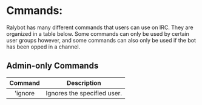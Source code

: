 Cmmands:
=========

Ralybot has many different commands that users can use on IRC. They are organized in a table below. Some commands can
only be used by certain user groups however, and some commands can also only be used if the bot has been opped in a channel.

Admin-only Commands
-------
|Command |  Description |
|:------:|:--------------------------------------:|
|'ignore | Ignores the specified user. |
